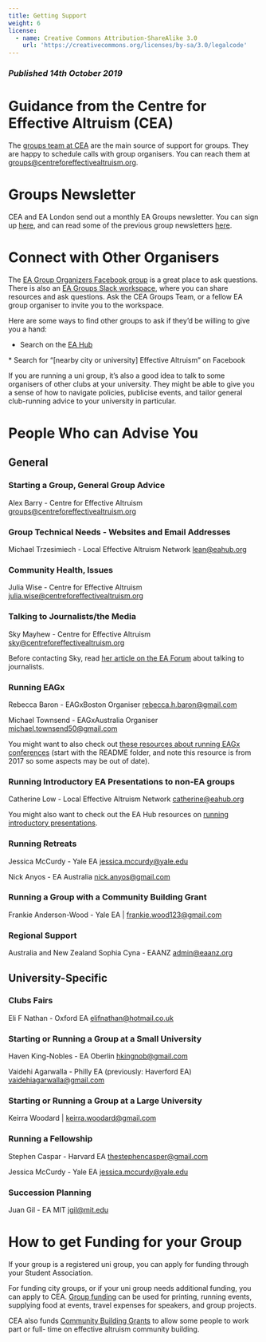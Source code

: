 ```yaml
---
title: Getting Support
weight: 6
license:
  - name: Creative Commons Attribution-ShareAlike 3.0
    url: 'https://creativecommons.org/licenses/by-sa/3.0/legalcode'
---
```

### _Published 14th October 2019_

# Guidance from the Centre for Effective Altruism (CEA)
The <a target="_blank" href="https://www.centreforeffectivealtruism.org/team/#groups-team">groups team at CEA</a> are the main source of support for groups. They are happy to schedule calls with group organisers. You can reach them at <a target=”_blank” href="mailto:groups@centreforeffectivealtruism.org">groups@centreforeffectivealtruism.org</a>. 

# Groups Newsletter
CEA and EA London send out a monthly EA Groups newsletter. You can sign up <a target="_blank" href="https://effectivealtruism.us8.list-manage.com/subscribe?u=52b028e7f799cca137ef74763&id=7d52b2f96c">here</a>, and can read some of the previous group newsletters <a target="_blank" href="https://www.effectivealtruism.org/articles/ea-groups-newsletter-archives/">here</a>.


# Connect with Other Organisers

The <a target="_blank" href="https://www.facebook.com/groups/956362287803174/">EA Group Organizers Facebook group</a> is a great place to ask questions. There is also an <a target="_blank" href="https://eagroups.slack.com/">EA Groups Slack workspace</a>, where you can share resources and ask questions. Ask the CEA Groups Team, or a fellow EA group organiser to invite you to the workspace.

Here are some ways to find other groups to ask if they’d be willing to give you a hand:

* Search on the <a target="_blank" href="https://eahub.org/groups/">EA Hub</a>
* Search for “[nearby city or university] Effective Altruism” on Facebook

If you are running a uni group, it’s also a good idea to talk to some organisers of other clubs at your university. They might be able to give you a sense of how to navigate policies, publicise events, and tailor general club-running advice to your university in particular.

# People Who can Advise You

## General

### Starting a Group, General Group Advice

Alex Barry - Centre for Effective Altruism <a target="_blank" href="mailto:groups@centreforeffectivealtruism.org">groups@centreforeffectivealtruism.org</a>

### Group Technical Needs - Websites and Email Addresses

Michael Trzesimiech - Local Effective Altruism Network <a target="_blank" href="mailto:lean@eahub.org">lean@eahub.org</a>

### Community Health, Issues

Julia Wise - Centre for Effective Altruism <a target="_blank" href="mailto:julia.wise@centreforeffectivealtruism.org">julia.wise@centreforeffectivealtruism.org</a>

### Talking to Journalists/the Media

Sky Mayhew - Centre for Effective Altruism <a target="_blank" href="mailto:sky@centreforeffectivealtruism.org">sky@centreforeffectivealtruism.org</a>

Before contacting Sky, read <a target="_blank" href="https://forum.effectivealtruism.org/posts/6hbyTXT5kvDmGp3AY/what-to-know-before-talking-with-journalists-about-ea">her article on the EA Forum</a> about talking to journalists. 

### Running EAGx

Rebecca Baron - EAGxBoston Organiser <a target="_blank" href="mailto:rebecca.h.baron@gmail.com">rebecca.h.baron@gmail.com</a>

Michael Townsend - EAGxAustralia Organiser
<a target="_blank" href="mailto:michael.townsend50@gmail.com ">michael.townsend50@gmail.com</a>

You might want to also check out <a target="_blank" href="https://drive.google.com/drive/u/0/folders/0B_wD8N-eHg0zYzdINlBkaExrQlU">these resources about running EAGx conferences</a> (start with the README folder, and note this resource is from 2017 so some aspects may be out of date). 

### Running Introductory EA Presentations to non-EA groups

Catherine Low - Local Effective Altruism Network <a target="_blank" href="mailto:catherine@eahub.org">catherine@eahub.org</a> 

You might also want to check out the EA Hub resources on <a target="_blank" href="https://resources.eahub.org/events/intro/">running introductory presentations</a>. 

### Running Retreats

Jessica McCurdy - Yale EA <a target="_blank" href="mailto:jessica.mccurdy@yale.edu">jessica.mccurdy@yale.edu</a>

Nick Anyos - EA Australia <a target="_blank" href="mailto:nick.anyos@gmail.com">nick.anyos@gmail.com</a> 

### Running a Group with a Community Building Grant

Frankie Anderson-Wood - Yale EA | <a target="_blank" href="mailto:frankie.wood123@gmail.com">frankie.wood123@gmail.com</a> 

### Regional Support
Australia and New Zealand Sophia Cyna - EAANZ <a target="_blank" href="mailto:admin@eaanz.org">admin@eaanz.org</a>


## University-Specific

### Clubs Fairs

Eli F Nathan - Oxford EA <a target="_blank" href="mailto:elifnathan@hotmail.co.uk">elifnathan@hotmail.co.uk</a>

### Starting or Running a Group at a Small University

Haven King-Nobles - EA Oberlin <a target="_blank" href="mailto:hkingnob@gmail.com">hkingnob@gmail.com</a>

Vaidehi Agarwalla - Philly EA (previously: Haverford EA) <a target="_blank" href="mailto:vaidehiagarwalla@gmail.com">vaidehiagarwalla@gmail.com</a>

### Starting or Running a Group at a Large University

Keirra Woodard | <a target="_blank" href="mailto:keirra.woodard@gmail.com">keirra.woodard@gmail.com</a>

### Running a Fellowship

Stephen Caspar - Harvard EA <a target="_blank" href="mailto:thestephencasper@gmail.com">thestephencasper@gmail.com</a>

Jessica McCurdy - Yale EA <a target="_blank" href="mailto:jessica.mccurdy@yale.edu">jessica.mccurdy@yale.edu</a>

### Succession Planning

Juan Gil - EA MIT <a target="_blank" href="mailto:jgil@mit.edu">jgil@mit.edu</a>


# How to get Funding for your Group

If your group is a registered uni group, you can apply for funding through your Student Association. 

For funding city groups, or if your uni group needs additional funding, you can apply to CEA. <a target="_blank" href="https://app.effectivealtruism.org/groups/resources/mentorship-and-funding">Group funding</a> can be used for printing, running events, supplying food at events, travel expenses for speakers, and group projects. 

CEA also funds <a target="_blank" href="https://www.effectivealtruism.org/community-building-grants/">Community Building Grants</a> to allow some people to work part or full- time on effective altruism community building.
